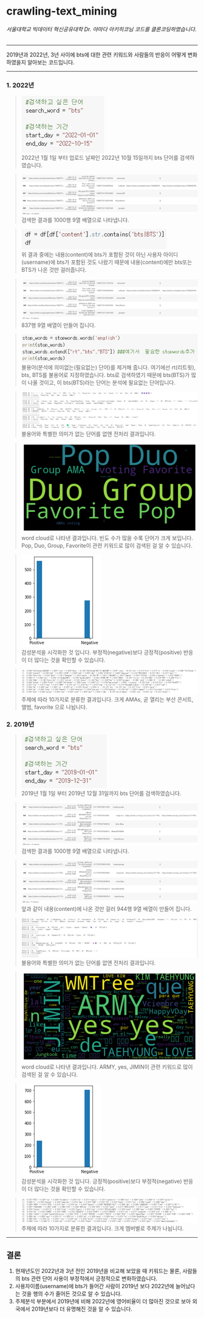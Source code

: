 # crawling-text_mining

###### 서울대학교 빅데이터 혁신공유대학 Dr. 야마다 아키히코님 코드를 클론코딩하였습니다.

-----------------------------------------

2019년과 2022년, 3년 사이에 bts에 대한 관련 키워드와 사람들의 반응이 어떻게 변화 하였을지 알아보는 코드입니다.

-----------------------------------------
### 1. 2022년
 
> <img src="./crawling-textmining images/bts2022.jpg" alt="bts2022"></img><br/>
> 2022년 1월 1일 부터 업로드 날짜인 2022년 10월 15일까지 bts 단어를 검색하였습니다.

> <img src="./crawling-textmining images/df2022.jpg" alt="df2022"></img><br/>
> 검색한 결과를 1000행 9열 배열으로 나타냅니다.

> <img src="./crawling-textmining images/bts content.jpg" alt="bts content"></img><br/>
> 위 결과 중에는 내용(content)에 bts가 포함된 것이 아닌 사용자 아이디(username)에 bts가 포함된 것도 나왔기 때문에 내용(content)에만 bts또는 BTS가 나온 것만 걸러줍니다.

> <img src="./crawling-textmining images/bts content result2022.jpg" alt="bts content result2022"></img><br/>
> 837행 9열 배열이 만들어 집니다.

> <img src="./crawling-textmining images/stopwords.jpg" alt="stopwords"></img><br/>
> 불용어(분석에 의미없는(필요없는) 단어)를 제거해 줍니다. 여기에선 rt(리트윗), bts, BTS를 불용어로 지정하였습니다. bts로 검색하였기 때문에 bts(BTS)가 많이 나올 것이고, 이 bts(BTS)라는 단어는 분석에 필요없는 단어입니다.

> <img src="./crawling-textmining images/전처리2022.jpg" alt="전처리2022"></img><br/>
> 불용어와 특별한 의미가 없는 단어를 없앤 전처리 결과입니다.
 
> <img src="./crawling-textmining images/word cloud2022.png" alt="word cloud2022"></img><br/>
> word cloud로 나타낸 결과입니다. 빈도 수가 많을 수록 단어가 크게 보입니다. Pop, Duo, Group, Favorite이 관련 키워드로 많이 검색된 걸 알 수 있습니다.

> <img src="./crawling-textmining images/감정분석 시각화2022.png" alt="감정분석 시각화2022"></img><br/>
> 감성분석을 시각화한 것 입니다. 부정적(negative)보다 긍정적(positive) 반응이 더 많다는 것을 확인할 수 있습니다.

> <img src="./crawling-textmining images/Topic Analysis2022.jpg" alt="Topic Analysis2022"></img><br/>
> 주제에 따라 10가지로 분류한 결과입니다. 크게 AMAs, 곧 열리는 부산 콘서트, 앨범, favorite 으로 나뉩니다.

### 2. 2019년
> <img src="./crawling-textmining images/bts2019.jpg" alt="bts2019"></img><br/>
> 2019년 1월 1일 부터 2019년 12월 31일까지 bts 단어를 검색하였습니다.

> <img src="./crawling-textmining images/df2019.jpg" alt="df2019"></img><br/>
> 검색한 결과를 1000행 9열 배열으로 나타냅니다.

> <img src="./crawling-textmining images/bts content result2019.jpg" alt="bts content result2019"></img><br/>
> 앞과 같이 내용(content)에 나온 것만 걸러 944행 9열 배열이 만들어 집니다.

> <img src="./crawling-textmining images/전처리2019.jpg" alt="전처리2019"></img><br/>
> 불용어와 특별한 의미가 없는 단어를 없앤 전처리 결과입니다.

> <img src="./crawling-textmining images/word cloud2019.png" alt="word cloud2019"></img><br/>
> word cloud로 나타낸 결과입니다. ARMY, yes, JIMIN이 관련 키워드로 많이 검색된 걸 알 수 있습니다.

> <img src="./crawling-textmining images/감정분석 시각화2019.png" alt="감정분석 시각화2019"></img><br/>
> 감성분석을 시각화한 것 입니다. 긍정적(positive)보다 부정적(negative) 반응이 더 많다는 것을 확인할 수 있습니다.

> <img src="./crawling-textmining images/Topic Analysis2019.jpg" alt="Topic Analysis2019"></img><br/>
> 주제에 따라 10가지로 분류한 결과입니다. 크게 멤버별로 주제가 나뉩니다.

----------------------------------
## 결론
1. 현재년도인 2022년과 3년 전인 2019년을 비교해 보았을 때 키워드는 물론, 사람들의 bts 관련 단어 사용이 부정적에서 긍정적으로 변화하였습니다. 
2. 사용자이름(username)에 bts가 들어간 사람이 2019년 보다 2022년에 늘어났다는 것을 행의 수가 줄어든 것으로 알 수 있습니다.
3. 주제분석 부분에서 2019년에 비해 2022년에 영어비율이 더 많아진 것으로 보아 외국에서 2019년보다 더 유명해진 것을 알 수 있습니다.
